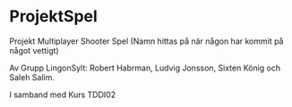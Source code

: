# ProjektSpel


Projekt Multiplayer Shooter Spel (Namn hittas på när någon har kommit på något vettigt)

Av Grupp LingonSylt: Robert Habrman, Ludvig Jonsson, Sixten König och Saleh Salim.

I samband med Kurs TDDI02
